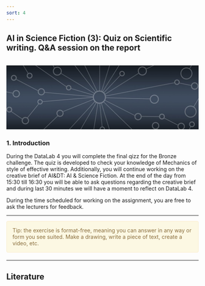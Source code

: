 ```yaml
---
sort: 4
---
```


## __AI in Science Fiction (3): Quiz on Scientific writing. Q&A session on the report__
\
<img src="./images/datalab_banner.jpg" alt="Books banner" width="600"/>

### 1. Introduction

During the DataLab 4 you will complete the final qizz for the Bronze challenge. The quiz is developed to check your knowledge of Mechanics of style of effective writing. Additionally, you will continue working on the creative brief of AI&DT: AI & Science Fiction. At the end of the day from 15:30 till 16:30 you will be able to ask questions regarding the creative brief and during last 30 minutes we will have a moment to reflect on DataLab 4.

During the time scheduled for working on the assignment, you are free to ask the lecturers for feedback.


***


<div style="padding: 15px; border: 1px solid transparent; border-color: transparent; margin-bottom: 20px; border-radius: 4px; color: #8a6d3b;; background-color: #fcf8e3; border-color: #faebcc;">
Tip: the exercise is format-free, meaning you can answer in any way or form you see suited. Make a drawing, write a piece of text, create a video, etc.
</div>

***

## __Literature__
